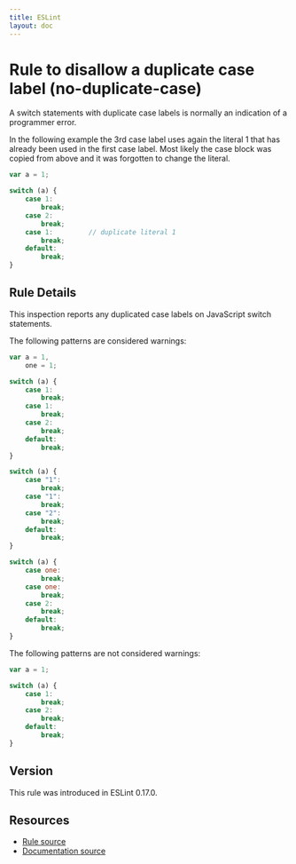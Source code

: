 ```yaml
---
title: ESLint
layout: doc
---
```

<!-- Note: No pull requests accepted for this file. See README.md in the root directory for details. -->
# Rule to disallow a duplicate case label (no-duplicate-case)

A switch statements with duplicate case labels is normally an indication of a programmer error.

In the following example the 3rd case label uses again the literal 1 that has already been used in the first case label.
Most likely the case block was copied from above and it was forgotten to change the literal.

```js
var a = 1;

switch (a) {
	case 1:
		break;
	case 2:
		break;
	case 1:			// duplicate literal 1
		break;
	default:
		break;
}
```

## Rule Details

This inspection reports any duplicated case labels on JavaScript switch statements.

The following patterns are considered warnings:

```js
var a = 1,
	one = 1;

switch (a) {
	case 1:
		break;
	case 1:
		break;
	case 2:
		break;
	default:
		break;
}

switch (a) {
	case "1":
		break;
	case "1":
		break;
	case "2":
		break;
	default:
		break;
}

switch (a) {
	case one:
		break;
	case one:
		break;
	case 2:
		break;
	default:
		break;
}
```

The following patterns are not considered warnings:

```js
var a = 1;

switch (a) {
	case 1:
		break;
	case 2:
		break;
	default:
		break;
}
```

## Version

This rule was introduced in ESLint 0.17.0.

## Resources

* [Rule source](https://github.com/eslint/eslint/tree/master/lib/rules/no-duplicate-case.js)
* [Documentation source](https://github.com/eslint/eslint/tree/master/docs/rules/no-duplicate-case.md)
